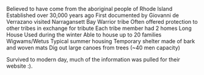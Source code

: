 Believed to have come from the aboriginal people of Rhode Island
Established over 30,000 years ago
First documented by Giovanni de Verrazano visited Narragansett Bay	Warrior tribe
	Often offered protection to other tribes in exchange for tribute
Each tribe member had 2 homes
	Long House
		Used during the winter
		Able to house up to 20 families
	Wigwams/Wetus
		Typical summer housing
		Temporary shelter made of bark and woven mats
		Dig out large canoes from trees (~40 men capacity)

Survived to modern day, much of the information was pulled for their website :).